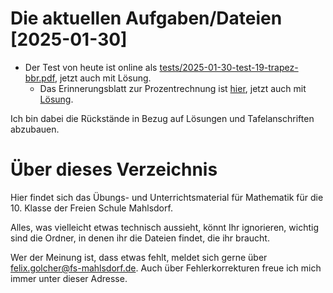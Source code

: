 # Die aktuellen Aufgaben/Dateien [2025-01-30]

* Der Test von heute ist online als [tests/2025-01-30-test-19-trapez-bbr.pdf](tests/2025-01-30-test-19-trapez-bbr.pdf), jetzt auch mit Lösung.
  * Das Erinnerungsblatt zur Prozentrechnung ist [hier](arbeitsblaetter/aufg-27_2025-01-30_prozentrechnung-erinnerung.pdf), jetzt auch mit [Lösung](arbeitsblaetter/loes-27_2025-01-30_prozentrechnung-erinnerung.pdf).

Ich bin dabei die Rückstände in Bezug auf Lösungen und Tafelanschriften abzubauen.

# Über dieses Verzeichnis

Hier findet sich das Übungs- und Unterrichtsmaterial für Mathematik für die 10. Klasse der Freien Schule Mahlsdorf.

Alles, was vielleicht etwas technisch aussieht, könnt Ihr ignorieren, wichtig sind die Ordner, in denen ihr die Dateien findet, die ihr braucht.

Wer der Meinung ist, dass etwas fehlt, meldet sich gerne über [felix.golcher@fs-mahlsdorf.de](mailto:felix.golcher@fs-mahlsdorf.de). Auch über Fehlerkorrekturen freue ich mich immer unter dieser Adresse.
